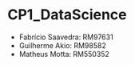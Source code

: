 # CP1_DataScience

- Fabrício Saavedra: RM97631
- Guilherme Akio: RM98582
- Matheus Motta: RM550352
